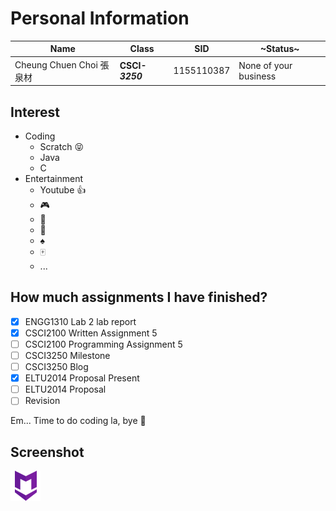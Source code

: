 # Personal Information

|**Name**|**Class**|**SID**|**~Status~**|
|----|----|----|----|
|Cheung Chuen Choi 張泉材|**CSCI-*3250***|1155110387|None of your business|

## Interest
* Coding
  * Scratch :stuck_out_tongue_closed_eyes:
  * Java
  * C
* Entertainment
  * Youtube :thumbsup:
  * :video_game:
  * :basketball:
  * :8ball:
  * :spades:
  * :mahjong:
  * ...
  
## How much assignments I have finished?
- [x] ENGG1310 Lab 2 lab report
- [x] CSCI2100 Written Assignment 5
- [ ] CSCI2100 Programming Assignment 5
- [ ] CSCI3250 Milestone
- [ ] CSCI3250 Blog
- [x] ELTU2014 Proposal Present
- [ ] ELTU2014 Proposal 
- [ ] Revision

Em... Time to do coding la, bye :wave:

## Screenshot
![alt text](https://github.com/adam-p/markdown-here/raw/master/src/common/images/icon48.png "Logo Title Text 1")
